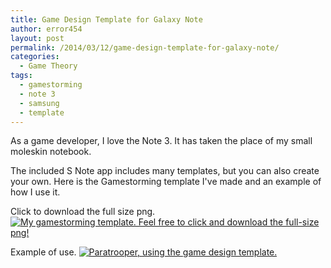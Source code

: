 ```yaml
---
title: Game Design Template for Galaxy Note
author: error454
layout: post
permalink: /2014/03/12/game-design-template-for-galaxy-note/
categories:
  - Game Theory
tags:
  - gamestorming
  - note 3
  - samsung
  - template
---
```

As a game developer, I love the Note 3. It has taken the place of my small moleskin notebook.

The included S Note app includes many templates, but you can also create your own. Here is the Gamestorming template I've made and an example of how I use it.
<!--more-->
Click to download the full size png.
<a href='{{ site.url }}/assets/uploads/2014/02/gamedev-template-copy.png'><img src='{{ site.url }}/assets/uploads/2014/02/gamedev-template-copy-168x300.png' alt='My gamestorming template. Feel free to click and download the full-size png!'></a>

Example of use.
<a href='{{ site.url }}/assets/uploads/2014/02/example.jpg'><img src='{{ site.url }}/assets/uploads/2014/02/example-168x300.jpg' alt='Paratrooper, using the game design template.'></a>

